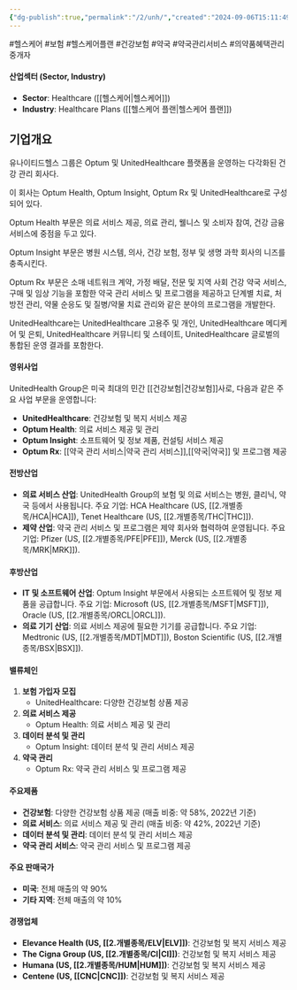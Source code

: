 ```yaml
---
{"dg-publish":true,"permalink":"/2/unh/","created":"2024-09-06T15:11:49.099+09:00","updated":"2025-06-03T20:06:01.871+09:00"}
---
```


#헬스케어 #보험 #헬스케어플랜 #건강보험 #약국 #약국관리서비스 
#의약품혜택관리중개자 

#### 산업섹터 (Sector, Industry)

- **Sector**: Healthcare ([[헬스케어\|헬스케어]])
- **Industry**: Healthcare Plans ([[헬스케어 플랜\|헬스케어 플랜]])

## 기업개요
유나이티드헬스 그룹은 Optum 및 UnitedHealthcare 플랫폼을 운영하는 다각화된 건강 관리 회사다.  

이 회사는 Optum Health, Optum Insight, Optum Rx 및 UnitedHealthcare로 구성되어 있다.  
  
Optum Health 부문은 의료 서비스 제공, 의료 관리, 웰니스 및 소비자 참여, 건강 금융 서비스에 중점을 두고 있다.  

Optum Insight 부문은 병원 시스템, 의사, 건강 보험, 정부 및 생명 과학 회사의 니즈를 충족시킨다.  
  
Optum Rx 부문은 소매 네트워크 계약, 가정 배달, 전문 및 지역 사회 건강 약국 서비스, 구매 및 임상 기능을 포함한 약국 관리 서비스 및 프로그램을 제공하고 단계별 치료, 처방전 관리, 약물 순응도 및 질병/약물 치료 관리와 같은 분야의 프로그램을 개발한다.  

UnitedHealthcare는 UnitedHealthcare 고용주 및 개인, UnitedHealthcare 메디케어 및 은퇴, UnitedHealthcare 커뮤니티 및 스테이트, UnitedHealthcare 글로벌의 통합된 운영 결과를 포함한다.

#### 영위사업

UnitedHealth Group은 미국 최대의 민간 [[건강보험\|건강보험]]사로, 다음과 같은 주요 사업 부문을 운영합니다:

- **UnitedHealthcare**: 건강보험 및 복지 서비스 제공
- **Optum Health**: 의료 서비스 제공 및 관리
- **Optum Insight**: 소프트웨어 및 정보 제품, 컨설팅 서비스 제공
- **Optum Rx**: [[약국 관리 서비스\|약국 관리 서비스]],[[약국\|약국]] 및 프로그램 제공

#### 전방산업

- **의료 서비스 산업**: UnitedHealth Group의 보험 및 의료 서비스는 병원, 클리닉, 약국 등에서 사용됩니다. 주요 기업: HCA Healthcare (US, [[2.개별종목/HCA\|HCA]]), Tenet Healthcare (US, [[2.개별종목/THC\|THC]]).
- **제약 산업**: 약국 관리 서비스 및 프로그램은 제약 회사와 협력하여 운영됩니다. 주요 기업: Pfizer (US, [[2.개별종목/PFE\|PFE]]), Merck (US, [[2.개별종목/MRK\|MRK]]).

#### 후방산업

- **IT 및 소프트웨어 산업**: Optum Insight 부문에서 사용되는 소프트웨어 및 정보 제품을 공급합니다. 주요 기업: Microsoft (US, [[2.개별종목/MSFT\|MSFT]]), Oracle (US, [[2.개별종목/ORCL\|ORCL]]).
- **의료 기기 산업**: 의료 서비스 제공에 필요한 기기를 공급합니다. 주요 기업: Medtronic (US, [[2.개별종목/MDT\|MDT]]), Boston Scientific (US, [[2.개별종목/BSX\|BSX]]).

#### 밸류체인

1. **보험 가입자 모집**
    - UnitedHealthcare: 다양한 건강보험 상품 제공
2. **의료 서비스 제공**
    - Optum Health: 의료 서비스 제공 및 관리
3. **데이터 분석 및 관리**
    - Optum Insight: 데이터 분석 및 관리 서비스 제공
4. **약국 관리**
    - Optum Rx: 약국 관리 서비스 및 프로그램 제공

#### 주요제품

- **건강보험**: 다양한 건강보험 상품 제공 (매출 비중: 약 58%, 2022년 기준)
- **의료 서비스**: 의료 서비스 제공 및 관리 (매출 비중: 약 42%, 2022년 기준)
- **데이터 분석 및 관리**: 데이터 분석 및 관리 서비스 제공
- **약국 관리 서비스**: 약국 관리 서비스 및 프로그램 제공

#### 주요 판매국가

- **미국**: 전체 매출의 약 90%
- **기타 지역**: 전체 매출의 약 10%

#### 경쟁업체

- **Elevance Health (US, [[2.개별종목/ELV\|ELV]])**: 건강보험 및 복지 서비스 제공
- **The Cigna Group (US, [[2.개별종목/CI\|CI]])**: 건강보험 및 복지 서비스 제공
- **Humana (US, [[2.개별종목/HUM\|HUM]])**: 건강보험 및 복지 서비스 제공
- **Centene (US, [[CNC\|CNC]])**: 건강보험 및 복지 서비스 제공